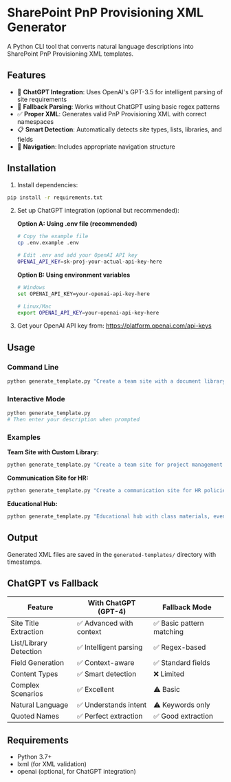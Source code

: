 # SharePoint PnP Provisioning XML Generator

A Python CLI tool that converts natural language descriptions into SharePoint PnP Provisioning XML templates.

## Features

- 🤖 **ChatGPT Integration**: Uses OpenAI's GPT-3.5 for intelligent parsing of site requirements
- 🔄 **Fallback Parsing**: Works without ChatGPT using basic regex patterns
- ✅ **Proper XML**: Generates valid PnP Provisioning XML with correct namespaces
- 📋 **Smart Detection**: Automatically detects site types, lists, libraries, and fields
- 🧭 **Navigation**: Includes appropriate navigation structure

## Installation

1. Install dependencies:
```bash
pip install -r requirements.txt
```

2. Set up ChatGPT integration (optional but recommended):
   
   **Option A: Using .env file (recommended)**
   ```bash
   # Copy the example file
   cp .env.example .env
   
   # Edit .env and add your OpenAI API key
   OPENAI_API_KEY=sk-proj-your-actual-api-key-here
   ```
   
   **Option B: Using environment variables**
   ```bash
   # Windows
   set OPENAI_API_KEY=your-openai-api-key-here

   # Linux/Mac
   export OPENAI_API_KEY=your-openai-api-key-here
   ```

3. Get your OpenAI API key from: https://platform.openai.com/api-keys

## Usage

### Command Line
```bash
python generate_template.py "Create a team site with a document library called 'Project Files'"
```

### Interactive Mode
```bash
python generate_template.py
# Then enter your description when prompted
```

### Examples

**Team Site with Custom Library:**
```bash
python generate_template.py "Create a team site for project management with a document library called 'Project Files'"
```

**Communication Site for HR:**
```bash
python generate_template.py "Create a communication site for HR policies with document library and announcements"
```

**Educational Hub:**
```bash
python generate_template.py "Educational hub with class materials, events calendar and student resources"
```

## Output

Generated XML files are saved in the `generated-templates/` directory with timestamps.

## ChatGPT vs Fallback

| Feature | With ChatGPT (GPT-4) | Fallback Mode |
|---------|----------------------|---------------|
| Site Title Extraction | ✅ Advanced with context | ✅ Basic pattern matching |
| List/Library Detection | ✅ Intelligent parsing | ✅ Regex-based |
| Field Generation | ✅ Context-aware | ✅ Standard fields |
| Content Types | ✅ Smart detection | ❌ Limited |
| Complex Scenarios | ✅ Excellent | ⚠️ Basic |
| Natural Language | ✅ Understands intent | ⚠️ Keywords only |
| Quoted Names | ✅ Perfect extraction | ✅ Good extraction |

## Requirements

- Python 3.7+
- lxml (for XML validation)
- openai (optional, for ChatGPT integration)